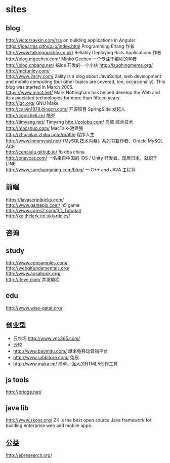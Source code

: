 sites
========  

## blog  

http://victorsavkin.com/rss  on building applications in Angular  
https://joearms.github.io/index.html  Programming Erlang 作者  
http://www.talkingquickly.co.uk/   Reliably Deploying Rails Applications  作者  
http://blog.mgechev.com/   Minko Gechev  一个专注于编程的学者  
http://blog.cnbang.net/  搞ios 开发的一个小伙
http://laughingmeme.org/  
http://mcfunley.com/  
http://www.2ality.com/  2ality is a blog about JavaScript, web development and mobile computing (but other topics are covered, too, occasionally). This blog was started in March 2005.  
https://www.mnot.net/  Mark Nottingham has helped develop the Web and its associated technologies for more than fifteen years.  
http://jgc.org/  GNU Make  
http://calvin1978.blogcn.com/  开源项目 SpringSide 发起人  
http://coolshell.cn/  酷壳  
http://timyang.net/ Timyang 
http://colobu.com/ 鸟窝 综合技术
http://macshuo.com/ MacTalk-池建强  
http://zhuanlan.zhihu.com/prattle 程序人生  
http://www.innomysql.net/  《MySQL技术内幕》系列书籍作者、Oracle MySQL ACE  
http://cenalulu.github.io/  fb dba china  
http://onevcat.com/ 一名来自中国的 iOS / Unity 开发者。现居日本，就职于 LINE  
http://www.sunchangming.com/blog/  一 C++ and JAVA 工程师  

## 前端  

https://javascriptkicks.com/  
http://www.gamepix.com/ h5 game  
http://www.cores2.com/3D_Tutorial/  
http://keithclark.co.uk/articles/  

## 咨询



## study  

http://www.cppsamples.com/  
http://webglfundamentals.org/  
http://www.aosabook.org/  
http://ifeve.com/ 并发编程  

## edu  

http://www.wise-qatar.org/

## 创业型  

- 云农场  http://www.ync365.com/
- 云校 
- http://www.baomitu.com/ 爆米兔移动营销平台  
- http://www.rabbitpre.com/ 兔展  
- http://www.maka.im/ 简单、强大的HTML5创作工具  

## js tools  

http://bridge.net/  

## java lib

http://www.zkoss.org/  ZK is the best open source Java framework for building enterprise web and mobile apps.  

## 公益  
http://ebresearch.org/  